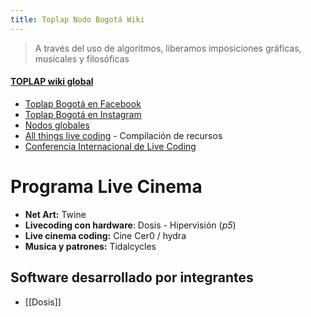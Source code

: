 ```yaml
---
title: Toplap Nodo Bogotá Wiki
---
```

> A través del uso de algoritmos, liberamos imposiciones gráficas, musicales y filosóficas
#### [TOPLAP wiki global](https://toplap.org/wiki/Main_Page)
* [Toplap Bogotá en Facebook](https://www.facebook.com/groups/626111581071250/)
* [Toplap Bogotá en Instagram](https://www.instagram.com/toplapbogota/?hl=en)
* [Nodos globales](https://blog.toplap.org/nodes/)
* [All things live coding](https://github.com/toplap/awesome-livecoding) - Compilación de recursos
* [Conferencia Internacional de Live Coding](https://iclc.toplap.org/)

# Programa Live Cinema
* **Net Art:** Twine
* **Livecoding con hardware**: Dosis - Hipervisión (*p5*)
* **Live cinema coding:** Cine Cer0 / hydra
* **Musica y patrones:** Tidalcycles

## Software desarrollado por integrantes
* [[Dosis]]
